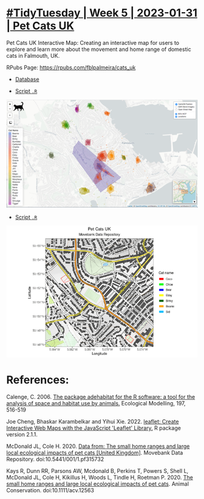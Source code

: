 # [#TidyTuesday | Week 5 | 2023-01-31 | Pet Cats UK](https://github.com/rfordatascience/tidytuesday/blob/master/data/2023/2023-01-31/readme.md) 

Pet Cats UK Interactive Map: Creating an interactive map for users to explore and learn more about the movement and home range of domestic cats in Falmouth, UK.

RPubs Page: https://rpubs.com/fblpalmeira/cats_uk

- [Database](https://github.com/rfordatascience/tidytuesday/blob/master/data/2023/2023-01-31/readme.md)

- [Script `.R`](https://github.com/fblpalmeira/cats_uk/blob/main/cats_uk.R)

<img src="https://github.com/fblpalmeira/cats_uk/blob/main/cats_uk.png"> 


- [Script `.R`]()

<img src="https://github.com/fblpalmeira/cats_uk/blob/main/cats_uk3.gif"> 

# References:

Calenge, C. 2006. [The package adehabitat for the R software: a tool for the analysis of space and habitat use by animals.](https://doi.org/10.1016/j.ecolmodel.2006.03.017) Ecological Modelling, 197, 516-519

Joe Cheng, Bhaskar Karambelkar and Yihui Xie. 2022. [leaflet: Create Interactive Web Maps with the JavaScript 'Leaflet' Library.](https://CRAN.R-project.org/package=leaflet) R package version 2.1.1. 

McDonald JL, Cole H. 2020. [Data from: The small home ranges and large local ecological impacts of pet cats [United Kingdom]](https://doi:10.5441/001/1.pf315732). Movebank Data Repository. doi:10.5441/001/1.pf315732

Kays R, Dunn RR, Parsons AW, Mcdonald B, Perkins T, Powers S, Shell L, McDonald JL, Cole H, Kikillus H, Woods L, Tindle H, Roetman P. 2020. [The small home ranges and large local ecological impacts of pet cats](https://doi:10.1111/acv.12563). Animal Conservation. doi:10.1111/acv.12563
